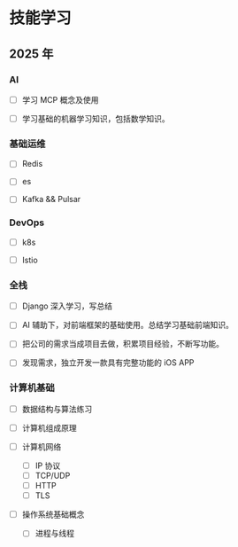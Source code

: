 # 技能学习

## 2025 年

### AI

- [ ] 学习 MCP 概念及使用

- [ ] 学习基础的机器学习知识，包括数学知识。

### 基础运维

- [ ] Redis

- [ ] es

- [ ] Kafka && Pulsar

### DevOps

- [ ] k8s

- [ ] Istio

### 全栈

- [ ] Django 深入学习，写总结

- [ ] AI 辅助下，对前端框架的基础使用。总结学习基础前端知识。

- [ ] 把公司的需求当成项目去做，积累项目经验，不断写功能。

- [ ] 发现需求，独立开发一款具有完整功能的 iOS APP

### 计算机基础

- [ ] 数据结构与算法练习

- [ ] 计算机组成原理

- [ ] 计算机网络
    - [ ] IP 协议
    - [ ] TCP/UDP
    - [ ] HTTP
    - [ ] TLS

- [ ] 操作系统基础概念
    - [ ] 进程与线程
